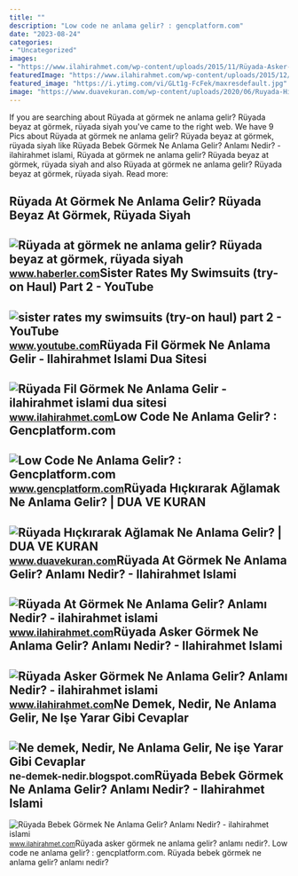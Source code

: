 ```yaml
---
title: ""
description: "Low code ne anlama gelir? : gencplatform.com"
date: "2023-08-24"
categories:
- "Uncategorized"
images:
- "https://www.ilahirahmet.com/wp-content/uploads/2015/11/Rüyada-Asker-Görmek-Ne-Anlama-Gelir.jpg"
featuredImage: "https://www.ilahirahmet.com/wp-content/uploads/2015/12/Rüyada-Fil-Görmek-Ne-Anlama-Gelir.jpg"
featured_image: "https://i.ytimg.com/vi/GLt1g-FcFek/maxresdefault.jpg"
image: "https://www.duavekuran.com/wp-content/uploads/2020/06/Ruyada-Hickirarak-Aglamak-Ne-Anlama-Gelir.jpg"
---
```


If you are searching about Rüyada at görmek ne anlama gelir? Rüyada beyaz at görmek, rüyada siyah you've came to the right web. We have 9 Pics about Rüyada at görmek ne anlama gelir? Rüyada beyaz at görmek, rüyada siyah like Rüyada Bebek Görmek Ne Anlama Gelir? Anlamı Nedir? - ilahirahmet islami, Rüyada at görmek ne anlama gelir? Rüyada beyaz at görmek, rüyada siyah and also Rüyada at görmek ne anlama gelir? Rüyada beyaz at görmek, rüyada siyah. Read more:

Rüyada At Görmek Ne Anlama Gelir? Rüyada Beyaz At Görmek, Rüyada Siyah
----------------------------------------------------------------------

 ![Rüyada at görmek ne anlama gelir? Rüyada beyaz at görmek, rüyada siyah](https://foto.haberler.com/haber/2019/10/30/ruyada-at-gormek-ne-anlama-gelir-12566959_7097_m.jpg) <small>www.haberler.com</small>Sister Rates My Swimsuits (try-on Haul) Part 2 - YouTube
--------------------------------------------------------

 ![sister rates my swimsuits (try-on haul) part 2 - YouTube](https://i.ytimg.com/vi/GLt1g-FcFek/maxresdefault.jpg) <small>www.youtube.com</small>Rüyada Fil Görmek Ne Anlama Gelir - Ilahirahmet Islami Dua Sitesi
-----------------------------------------------------------------

 ![Rüyada Fil Görmek Ne Anlama Gelir - ilahirahmet islami dua sitesi](https://www.ilahirahmet.com/wp-content/uploads/2015/12/Rüyada-Fil-Görmek-Ne-Anlama-Gelir.jpg) <small>www.ilahirahmet.com</small>Low Code Ne Anlama Gelir? : Gencplatform.com
--------------------------------------------

 ![Low Code Ne Anlama Gelir? : Gencplatform.com](https://www.gencplatform.com/asset/image/article/paper002.jpg) <small>www.gencplatform.com</small>Rüyada Hıçkırarak Ağlamak Ne Anlama Gelir? | DUA VE KURAN
---------------------------------------------------------

 ![Rüyada Hıçkırarak Ağlamak Ne Anlama Gelir? | DUA VE KURAN](https://www.duavekuran.com/wp-content/uploads/2020/06/Ruyada-Hickirarak-Aglamak-Ne-Anlama-Gelir.jpg) <small>www.duavekuran.com</small>Rüyada At Görmek Ne Anlama Gelir? Anlamı Nedir? - Ilahirahmet Islami
--------------------------------------------------------------------

 ![Rüyada At Görmek Ne Anlama Gelir? Anlamı Nedir? - ilahirahmet islami](https://www.ilahirahmet.com/wp-content/uploads/2015/11/Rüyada-At-Görmek-Ne-Anlama-Gelir.jpg) <small>www.ilahirahmet.com</small>Rüyada Asker Görmek Ne Anlama Gelir? Anlamı Nedir? - Ilahirahmet Islami
-----------------------------------------------------------------------

 ![Rüyada Asker Görmek Ne Anlama Gelir? Anlamı Nedir? - ilahirahmet islami](https://www.ilahirahmet.com/wp-content/uploads/2015/11/Rüyada-Asker-Görmek-Ne-Anlama-Gelir.jpg) <small>www.ilahirahmet.com</small>Ne Demek, Nedir, Ne Anlama Gelir, Ne Işe Yarar Gibi Cevaplar
------------------------------------------------------------

 ![Ne demek, Nedir, Ne Anlama Gelir, Ne işe Yarar Gibi Cevaplar](https://2.bp.blogspot.com/-pOxI32MXf1s/UcmTCU-2hxI/AAAAAAAAAL0/tTaoEUV03g0/s1600/Çoklu+Ortam+(Multimedya)+Nedir,+Ne+demektir,+Ne+anlama+gelir,+ne+işe+yarar.jpg) <small>ne-demek-nedir.blogspot.com</small>Rüyada Bebek Görmek Ne Anlama Gelir? Anlamı Nedir? - Ilahirahmet Islami
-----------------------------------------------------------------------

 ![Rüyada Bebek Görmek Ne Anlama Gelir? Anlamı Nedir? - ilahirahmet islami](https://www.ilahirahmet.com/wp-content/uploads/2015/11/Rüyada-Bebek-Görmek-Ne-Anlama-Gelir.jpg) <small>www.ilahirahmet.com</small>Rüyada asker görmek ne anlama gelir? anlamı nedir?. Low code ne anlama gelir? : gencplatform.com. Rüyada bebek görmek ne anlama gelir? anlamı nedir?
